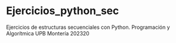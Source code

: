 # Ejercicios_python_sec
Ejercicios de estructuras secuenciales con Python. Programación y Algorítmica UPB Montería 202320
